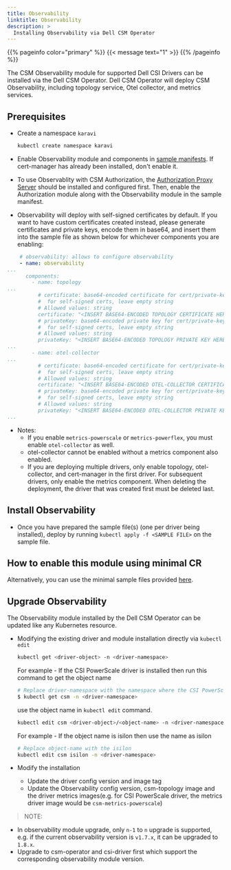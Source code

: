 ```yaml
---
title: Observability
linktitle: Observability
description: >
  Installing Observability via Dell CSM Operator
---
```

{{% pageinfo color="primary" %}}
{{< message text="1" >}}
{{% /pageinfo %}}

The CSM Observability module for supported Dell CSI Drivers can be installed via the Dell CSM Operator. Dell CSM Operator will deploy CSM Observability, including topology service, Otel collector, and metrics services.

## Prerequisites

- Create a namespace `karavi`

  ```bash
  kubectl create namespace karavi
  ```

- Enable Observability module and components in [sample manifests](https://github.com/dell/csm-operator/tree/main/samples). If cert-manager has already been installed, don't enable it.
- To use Observablity with CSM Authorization, the [Authorization Proxy Server](../authorization-v2.0/) should be installed and configured first. Then, enable the Authorization module along with the Observability module in the sample manifest.
- Observability will deploy with self-signed certificates by default. If you want to have custom certificates created instead, please generate certificates and private keys, encode them in base64, and insert them into the sample file as shown below for whichever components you are enabling:

```yaml
    # observability: allows to configure observability
    - name: observability
...
      components:
        - name: topology
...
          # certificate: base64-encoded certificate for cert/private-key pair -- add cert here to use custom certificates
          #  for self-signed certs, leave empty string
          # Allowed values: string
          certificate: "<INSERT BASE64-ENCODED TOPOLOGY CERTIFICATE HERE>"
          # privateKey: base64-encoded private key for cert/private-key pair -- add private key here to use custom certificates
          #  for self-signed certs, leave empty string
          # Allowed values: string
          privateKey: "<INSERT BASE64-ENCODED TOPOLOGY PRIVATE KEY HERE>"
...
        - name: otel-collector
...
          # certificate: base64-encoded certificate for cert/private-key pair -- add cert here to use custom certificates
          #  for self-signed certs, leave empty string
          # Allowed values: string
          certificate: "<INSERT BASE64-ENCODED OTEL-COLLECTOR CERTIFICATE HERE>"
          # privateKey: base64-encoded private key for cert/private-key pair -- add private key here to use custom certificates
          #  for self-signed certs, leave empty string
          # Allowed values: string
          privateKey: "<INSERT BASE64-ENCODED OTEL-COLLECTOR PRIVATE KEY HERE>"
...
```

- Notes:
  - If you enable `metrics-powerscale` or `metrics-powerflex`, you must enable `otel-collector` as well.
  - otel-collector cannot be enabled without a metrics component also enabled.
  - If you are deploying multiple drivers, only enable topology, otel-collector, and cert-manager in the first driver. For subsequent drivers, only enable the metrics component. When deleting the deployment, the driver that was created first must be deleted last.

## Install Observability

- Once you have prepared the sample file(s) (one per driver being installed), deploy by running `kubectl apply -f <SAMPLE FILE>` on the sample file.

## How to enable this module using minimal CR

Alternatively, you can use the minimal sample files provided
  [here](https://github.com/dell/csm-operator/tree/main/samples/minimal-samples).

## Upgrade Observability

The Observability module installed by the Dell CSM Operator can be updated like any Kubernetes resource.

- Modifying the existing driver and module installation directly via `kubectl edit`

  ```bash
  kubectl get <driver-object> -n <driver-namespace>
  ```

  For example - If the CSI PowerScale driver is installed then run this command to get the object name

  ```bash
  # Replace driver-namespace with the namespace where the CSI PowerScale driver is installed
  $ kubectl get csm -n <driver-namespace>
  ```

  use the object name in `kubectl edit` command.

  ```bash
  kubectl edit csm <driver-object>/<object-name> -n <driver-namespace>
  ```

  For example - If the object name is isilon then use the name as isilon

  ```bash
  # Replace object-name with the isilon
  kubectl edit csm isilon -n <driver-namespace>
  ```

- Modify the installation

  - Update the driver config version and image tag
  - Update the Observability config version, csm-topology image and the driver metrics images(e.g. for CSI PowerScale driver, the metrics driver image would be `csm-metrics-powerscale`)

>NOTE:

- In observability module upgrade, only `n-1` to `n` upgrade is supported, e.g. if the current observability version is `v1.7.x`, it can be upgraded to `1.8.x`.
- Upgrade to csm-operator and csi-driver first which support the corresponding observability module version.
